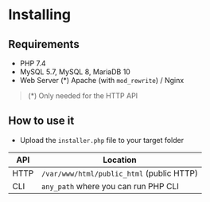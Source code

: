 # Installing

## Requirements

- PHP 7.4
- MySQL 5.7, MySQL 8, MariaDB 10
- Web Server (*) Apache (with `mod_rewrite`) / Nginx

> (*) Only needed for the HTTP API

## How to use it

- Upload the `installer.php` file to your target folder

| API  | Location                                  |
| ---- | ----------------------------------------- |
| HTTP | `/var/www/html/public_html` (public HTTP) |
| CLI  | `any_path` where you can run PHP CLI      |

